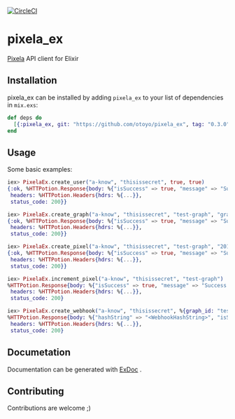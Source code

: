 [![CircleCI](https://circleci.com/gh/otoyo/pixela_ex/tree/master.svg?style=svg)](https://circleci.com/gh/otoyo/pixela_ex/tree/master)

# pixela\_ex

[Pixela](https://pixe.la/) API client for Elixir

## Installation

pixela\_ex can be installed by adding `pixela_ex` to your list of dependencies in `mix.exs`:

```elixir
def deps do
  [{:pixela_ex, git: "https://github.com/otoyo/pixela_ex", tag: "0.3.0"}]
end
```

## Usage

Some basic examples:

```elixir
iex> PixelaEx.create_user("a-know", "thisissecret", true, true)
{:ok, %HTTPotion.Response{body: %{"isSuccess" => true, "message" => "Success."},
 headers: %HTTPotion.Headers{hdrs: %{...}},
 status_code: 200}}

iex> PixelaEx.create_graph("a-know", "thisissecret", "test-graph", "graph-name", "commit", "int", "shibafu")
{:ok, %HTTPotion.Response{body: %{"isSuccess" => true, "message" => "Success."},
 headers: %HTTPotion.Headers{hdrs: %{...}},
 status_code: 200}}

iex> PixelaEx.create_pixel("a-know", "thisissecret", "test-graph", "20181020", "5")
{:ok, %HTTPotion.Response{body: %{"isSuccess" => true, "message" => "Success."},
 headers: %HTTPotion.Headers{hdrs: %{...}},
 status_code: 200}}

iex> PixelaEx.increment_pixel("a-know", "thisissecret", "test-graph")
%HTTPotion.Response{body: %{"isSuccess" => true, "message" => "Success."},
 headers: %HTTPotion.Headers{hdrs: %{...}},
 status_code: 200}

iex> PixelaEx.create_webhook("a-know", "thisissecret", %{graph_id: "test-graph", type: "increment"})
%HTTPotion.Response{body: %{"hashString" => "<WebhookHashString>", "isSuccess" => true, "message" => "Success."},
 headers: %HTTPotion.Headers{hdrs: %{...}},
 status_code: 200}
```

## Documetation

Documentation can be generated with [ExDoc](https://github.com/elixir-lang/ex_doc) .

## Contributing

Contributions are welcome ;)
